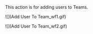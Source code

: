 This action is for adding users to Teams.

![](Add User To Team_wf1.gif)

![](Add User To Team_wf2.gif)

